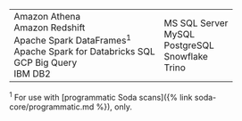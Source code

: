 <table>
  <tr>
    <td>Amazon Athena<br /> Amazon Redshift<br />  Apache Spark DataFrames<sup>1</sup><br /> Apache Spark for Databricks SQL<br />GCP Big Query<br /> IBM DB2</td>
    <td>MS SQL Server<br /> MySQL<br > PostgreSQL<br /> Snowflake<br /> Trino </td>
  </tr>
</table>
<sup>1</sup> For use with [programmatic Soda scans]({% link soda-core/programmatic.md %}), only.